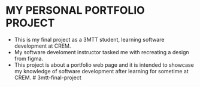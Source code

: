 # MY PERSONAL PORTFOLIO PROJECT

- This is my final project as a 3MTT student, learning software development at CREM.
- My software develoment instructor tasked me with recreating a design from figma.
- This project is about a portfolio web page and it is intended to showcase my knowledge of software development after learning for sometime at CREM.
#   3 m t t - f i n a l - p r o j e c t  
 